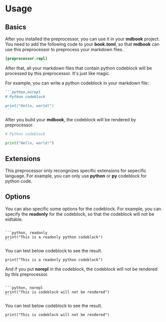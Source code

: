 # Usage

## Basics

After you installed the preprocessor, you can use it in your **mdbook** project. You need to add the following code to your **book.toml**, so that **mdbook** can use this preprocessor to preprocess your markdown files.

```toml
[preprocessor.repl]
```

After that, all your markdown files that contain python codeblock will be processed by this preprocessor. It's just like magic.

For example, you can write a python codeblock in your markdown file:

````markdown
```python,norepl
# Python codeblock

print("Hello, world!")
```
````

After you build your **mdbook**, the codeblock will be rendered by preprocessor.

```python
# Python codeblock

print("Hello, world!")
```

## Extensions

This preprocessor only recongnizes specific extensions for sepecific language. For example, you can only use **python** or **py** codeblock for python code.

## Options

You can also specific some options for the codeblock. For example, you can specify the **readonly** for the codeblock, so that the codeblock will not be eidtable.

<pre><code>
&#96;&#96;&#96;python, readonly
print("This is a readonly python codeblock")
&#96;&#96;&#96;
</code></pre>

You can test below codeblock to see the result.

```python, readonly
print("This is a readonly python codeblock")
```

And if you put **norepl** in the codeblock, the codeblock will not be rendered by this preprocessor.

<pre><code>
&#96;&#96;&#96;python, norepl
print("This is codeblock will not be rendered")
&#96;&#96;&#96;
</code></pre>

You can test below codeblock to see the result.

```python, norepl
print("This is codeblock will not be rendered")
```
